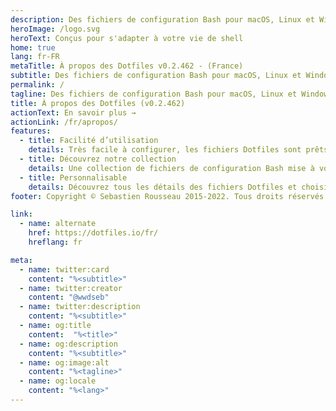 ```yaml
---
description: Des fichiers de configuration Bash pour macOS, Linux et Windows. Adaptés à vos besoins et pour vous servir
heroImage: /logo.svg
heroText: Conçus pour s'adapter à votre vie de shell
home: true
lang: fr-FR
metaTitle: À propos des Dotfiles v0.2.462 - (France)
subtitle: Des fichiers de configuration Bash pour macOS, Linux et Windows. Adaptés à vos besoins et pour vous servir
permalink: /
tagline: Des fichiers de configuration Bash pour macOS, Linux et Windows. Adaptés à vos besoins et pour vous servir
title: À propos des Dotfiles (v0.2.462)
actionText: En savoir plus →
actionLink: /fr/apropos/
features:
  - title: Facilité d’utilisation
    details: Très facile à configurer, les fichiers Dotfiles sont prêts à l'emploi et idéals pour personnaliser votre shell et vos applications
  - title: Découvrez notre collection
    details: Une collection de fichiers de configuration Bash mise à votre disposition gratuitement
  - title: Personnalisable
    details: Découvrez tous les détails des fichiers Dotfiles et choisissez ceux que vous préférez suivant vos envies
footer: Copyright © Sebastien Rousseau 2015-2022. Tous droits réservés.

link:
  - name: alternate
    href: https://dotfiles.io/fr/
    hreflang: fr

meta:
  - name: twitter:card
    content: "%<subtitle>"
  - name: twitter:creator
    content: "@wwdseb"
  - name: twitter:description
    content: "%<subtitle>"
  - name: og:title
    content:  "%<title>"
  - name: og:description
    content: "%<subtitle>"
  - name: og:image:alt
    content: "%<tagline>"
  - name: og:locale
    content: "%<lang>"
---
```

